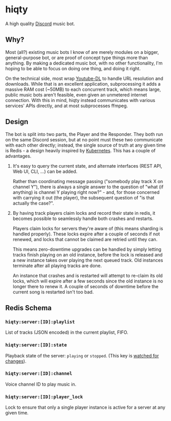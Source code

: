 hiqty
=====

A high quality [Discord](https://discordapp.com/) music bot.

Why?
----

Most (all?) existing music bots I know of are merely modules on a bigger, general-purpose bot, or are proof of concept type things more than anything. By making a dedicated music bot, with no other functionality, I'm hoping to be able to focus on doing one thing, and doing it right.

On the technical side, most wrap [Youtube-DL](https://github.com/rg3/youtube-dl) to handle URL resolution and downloads. While that is an excellent application, subprocessing it adds a massive RAM cost (~50MB) to each concurrent track, which means large, public music bots aren't feasible, even given an unmetered internet connection. With this in mind, hiqty instead communicates with various services' APIs directly, and at most subprocesses ffmpeg.

Design
------

The bot is split into two parts, the Player and the Responder. They both run on the same Discord session, but at no point must these two communicate with each other directly; instead, the single source of truth at any given time is Redis - a design heavily inspired by [Kubernetes](https://kubernetes.io/). This has a couple of advantages.

1. It's easy to query the current state, and alternate interfaces (REST API, Web UI, CLI, ...) can be added.
   
   Rather than coordinating message passing ("somebody play track X on channel Y"), there is always a single answer to the question of "what (if anything) is channel Y playing right now?" - and, for those concerned with carrying it out (the player), the subsequent question of "is that actually the case?".

1. By having track players claim locks and record their state in redis, it becomes possible to seamlessly handle both crashes and restarts.
   
   Players claim locks for servers they're aware of (this means sharding is handled properly). These locks expire after a couple of seconds if not renewed, and locks that cannot be claimed are retried until they can.
   
   This means zero-downtime upgrades can be handled by simply letting tracks finish playing on an old instance, before the lock is released and a new instance takes over playing the next queued track. Old instances terminate after all playing tracks are done.
   
   An instance that crashes and is restarted will attempt to re-claim its old locks, which will expire after a few seconds since the old instance is no longer there to renew it. A couple of seconds of downtime before the current song is restarted isn't too bad.

Redis Schema
------------

### `hiqty:server:[ID]:playlist`

List of tracks (JSON encoded) in the current playlist, FIFO.

### `hiqty:server:[ID]:state`

Playback state of the server: `playing` or `stopped`. (This key is [watched for changes](http://redis.io/topics/notifications)).

### `hiqty:server:[ID]:channel`

Voice channel ID to play music in.

### `hiqty:server:[ID]:player_lock`

Lock to ensure that only a single player instance is active for a server at any given time.
